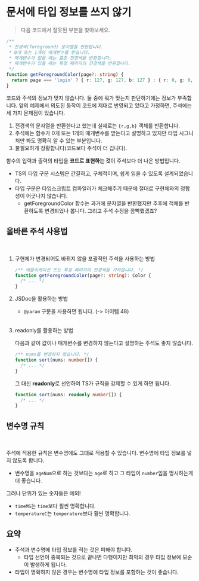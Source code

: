 # 문서에 타입 정보를 쓰지 않기

> 다음 코드에서 잘못된 부분을 찾아보세요.

```typescript
/**
 * 전경색(foreground) 문자열을 반환합니다.
 * 0개 또는 1개의 매개변수를 받습니다.
 * 매개변수가 없을 때는 표준 전경색을 반환합니다.
 * 매개변수가 있을 때는 특정 페이지의 전경색을 반환합니다.
 */
function getForegroundColor(page?: string) {
  return page === 'login' ? { r: 127, g: 127, b: 127 } : { r: 0, g: 0, b: 0 };
}
```

코드와 주석의 정보가 맞지 않습니다. 둘 중에 뭐가 맞는지 판단하기에는 정보가 부족합니다.
앞의 예제에서 의도된 동작이 코드에 제대로 반영되고 있다고 가정하면, 주석에는 세 가지 문제점이 있습니다.

1. 전경색의 문자열을 반환한다고 했는데 실제로는 `{r,g,b}` 객체를 반환합니다.
2. 주석에는 함수가 0개 또는 1개의 매개변수를 받는다고 설명하고 있지만 타입 시그니처만 봐도 명확히 알 수 있는 부분입니다.
3. 불필요하게 장황합니다(코드보다 주석이 더 깁니다).

함수의 입력과 출력의 타입을 **코드로 표현하는 것**이 주석보다 더 나은 방법입니다.

- TS의 타입 구문 시스템은 간결하고, 구체적이며, 쉽게 읽을 수 있도록 설계되었습니다.
- 타입 구문은 타입스크립트 컴파일러가 체크해주기 때문에 절대로 구현체와의 정합성이 어긋나지 않습니다.
  - getForegroundColor 함수는 과거에 문자열을 반환했지만 추후에 객체를 반환하도록 변경되었나 봅니다. 그리고 주석 수정을 깜빡했겠죠?

## 올바른 주석 사용법

</br>

1.  구현체가 변경되어도 바뀌지 않을 포괄적인 주석을 사용하는 방법

    ```typescript
    /** 애플리케이션 또는 특정 페이지의 전경색을 가져옵니다. */
    function getForegroundColor(page?: string): Color {
      /* ... */
    }
    ```

2.  JSDoc을 활용하는 방법

    - `@param` 구문을 사용하면 됩니다. (-> 아이템 48)

    </br>

3.  readonly를 활용하는 방법

    다음과 같이 값이나 매개변수를 변경하지 않는다고 설명하는 주석도 좋지 않습니다.

    ```typescript
    /** nums를 변경하지 않습니다. */
    function sort(nums: number[]) {
      /* ... */
    }
    ```

    그 대신 **readonly**로 선언하여 TS가 규칙을 강제할 수 있게 하면 됩니다.

    ```typescript
    function sort(nums: readonly number[]) {
      /* ... */
    }
    ```

## 변수명 규칙

</br>

주석에 적용한 규칙은 변수명에도 그대로 적용할 수 있습니다. 변수명에 타입 정보를 넣지 않도록 합니다.

- 변수명을 `ageNum`으로 하는 것보다는 `age`로 하고 그 타입이 `number`임을 명시하는게 더 좋습니다.

그러나 단위가 있는 숫자들은 예외!

- `timeMS`는 `time`보다 훨씬 명확합니다.
- `temperatureC`는 `temperature`보다 훨씬 명확합니다.

## 요약

- 주석과 변수명에 타입 정보를 적는 것은 피해야 합니다.
  - 타입 선언이 중복되는 것으로 끝나면 다행이지만 최악의 경우 타입 정보에 모순이 발생하게 됩니다.
- 타입이 명확하지 않은 경우는 변수명에 타입 정보를 포함하는 것이 좋습니다.
